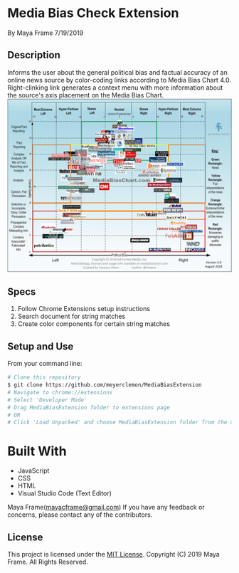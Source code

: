 # Media Bias Check Extension
By Maya Frame 7/19/2019
## Description
Informs the user about the general political bias and factual accuracy of an online news source by color-coding links according to Media Bias Chart 4.0.
Right-clinking link generates a context menu with more information about the source's axis placement on the Media Bias Chart.
![Media Bias Chart 4.0](/images/Media-Bias-Chart_4.0.jpg)

## Specs 
1. Follow Chrome Extensions setup instructions
2. Search document for string matches 
3. Create color components for certain string matches

## Setup and Use
From your command line:

```bash
# Clone this repository
$ git clone https://github.com/meyerclemon/MediaBiasExtension
# Navigate to chrome://extensions
# Select 'Developer Mode'
# Drag MediaBiasExtension folder to extensions page
# OR
# Click 'Load Unpacked' and choose MediaBiasExtension folder from the directory
```
# Built With
* JavaScript
* CSS
* HTML
* Visual Studio Code (Text Editor)

Maya Frame(mayacframe@gmail.com)
If you have any feedback or concerns, please contact any of the contributors.

## License

This project is licensed under the [MIT License](https://opensource.org/licenses/MIT). Copyright (C) 2019 Maya Frame. All Rights Reserved.
